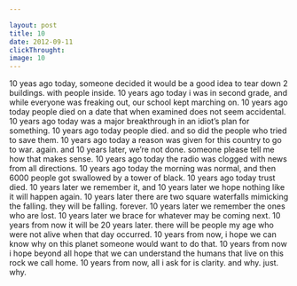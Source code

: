```yaml
---

layout: post
title: 10
date: 2012-09-11
clickThrought:
image: 10
---
```


10 yeas ago today, someone decided it would be a good idea to tear down 2 buildings. with people inside. 10 years ago today i was in second grade, and while everyone was freaking out, our school kept marching on. 10 years ago today people died on a date that when examined does not seem accidental. 10 years ago today was a major breakthrough in an idiot’s plan for something. 10 years ago today people died. and so did the people who tried to save them. 10 years ago today a reason was given for this country to go to war. again. and 10 years later, we’re not done. someone please tell me how that makes sense. 10 years ago today the radio was clogged with news from all directions. 10 years ago today the morning was normal, and then 6000 people got swallowed by a tower of black. 10 years ago today trust died. 10 years later we remember it, and 10 years later we hope nothing like it will happen again. 10 years later there are two square waterfalls mimicking the falling. they will be falling. forever. 10 years later we remember the ones who are lost. 10 years later we brace for whatever may be coming next. 10 years from now it will be 20 years later. there will be people my age who were not alive when that day occurred. 10 years from now, i hope we can know why on this planet someone would want to do that. 10 years from now i hope beyond all hope that we can understand the humans that live on this rock we call home. 10 years from now, all i ask for is clarity. and why. just. why.